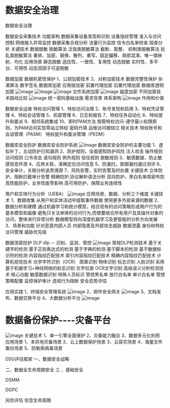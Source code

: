 # 数据安全治理
数据安全治理

数据安全采集技术
功能架构
数据采集设备发现和识别
设备指纹管理
准入与访问控制
网络接入异常监控
数据采集合规分析
流量行为监控
信令白名单检查
探查分析
关键技术
数据脱敏
脱敏算法
泛指类脱敏算法
截断、取整、
抑制类脱敏算法
扰乱类脱敏算法
重排、加密、替换、散列、重写、固定偏移、局部混淆、唯一值映射、均化
应用场景
静态脱敏
适应性、一致性、复用性
动态脱敏
实时性、多平台、可用性
动态双因子可逆脱敏




数据加密
数据机密性保护
1、公钥加密技术
2、对称加密技术
数据完整性保护
杂凑算法
数字签名
数据库加密
应用层加密
前置代理加密
后置代理加密
数据库透明加密
![image](https://user-images.githubusercontent.com/7948479/223370466-5763cb00-252f-4a16-b8f5-c907998fbeef.png)
![image](https://user-images.githubusercontent.com/7948479/223370686-f49a70b5-212a-4995-b22b-ba2ea726db98.png)
![image](https://user-images.githubusercontent.com/7948479/223370748-cd8d0833-7991-4acf-8c74-9170ff638d81.png)
文件系统加密
![image](https://user-images.githubusercontent.com/7948479/223370863-6a78f193-76e9-4ed1-9074-c7e617a63aaf.png)
磁盘加密
不同加密技术路线比较
![image](https://user-images.githubusercontent.com/7948479/223371098-d96060ab-1aa2-41b6-967e-c4be192e6ae3.png)
统一密码基础设施
需求背景
体系架构
![image](https://user-images.githubusercontent.com/7948479/223371327-ff47c089-f213-41d4-99c2-4f60c6249d25.png)
作用和价值



数据安全运维
特权访问管理
1、特权访问治理
2、账号发现和启用
3、特权凭证管理
4、特权会话管理
5、机密管理
6、日志和报告
7、特权任务自动化
8、特权提升和委派
9、相邻系统集成
10、即时PAM方法 按需特权访问-遵守最小权限原则，为PAM访问实现零站立特权
密码代填
运维访问被绕过
相关技术
特权账号和会话管理（PASM）
特权提升和委派管理（PEDM）





数据库安全防护
数据库安全防护系统
![image](https://user-images.githubusercontent.com/7948479/223043707-4bd8f2fb-1e13-4cf0-958a-1ba9041a3d42.png)
数据库安全防护的主要功能
1、虚拟补丁，主动防护已知漏洞
2、防护规则，全面感知防护风险
注入攻击
操作规则
访问规则
口令攻击
语句规则
例外规则
信任规则
脱敏规则
3、敏感数据，防止敏感信息外泄
4、应用关联，准确定位访问信息
5、防漏扫，抵御漏扫通过测评
6、安全审计，关联分析追责溯源
7、风险告警，实时告警及时处置
关键技术
立体防护，阻断拦截审计告警
精确防护,协议解析语法分析
双向防护，黑白名单周密布防
高性能防护，业务性能零影响
高可用防护，保障业务连续性




用户和实体行为分析（UEBA）
![image](https://user-images.githubusercontent.com/7948479/223009540-62c48c63-b6da-4216-9b4c-2dd6221eec81.png)
应用场景、数据、分析三个维度
关键技术
1、数据收集
从用户和实体活动中提取事件数据
使用更多外部来源的数据
2、数据分析和建模
通过机器学习和统计模型，结合现有的访问策略形成用户行为的基本模型和画像
避免只关注单体的访问行为,而使要结合所有用户及其操作对象的访问，整体进行异常分析
数据模型将向深度机器学习及更智能的分析方向发展
3、场景和功能
针对恶意内部人员
内部隐患及外部攻击威胁
数据泄露
身份和特权访问管理
威胁优先级


数据泄密防护 DLP 
dlp -- 识别、监测、管控
![image](https://user-images.githubusercontent.com/7948479/222682075-50e442fa-a3ed-403a-bc68-2ecf96d0b05d.png)
常规DLP检测技术
基于关键字的检测
基于正则表达式的检测
基于字典的检测
基于脚本的检测
基于数据标识符的检测
内容指纹匹配技术
索引内容指纹匹配技术
精确内容指纹匹配技术
计算机视觉技术
光学字符识别（OCR）
图章识别
物体识别
标志识别
人脸识别
采用基于机器学习+神经网络的标志识别
文字拉直
OCR文字识别
高级语义分析检测技术
核心功能
敏感数据识别
特殊人员标识
管控黑名单
放行白名单
审计白名单
管控策略配置
监控保护审计
违规行为阻断
安全态势评估


应用实践
1、终端安全管理系统
![image](https://user-images.githubusercontent.com/7948479/222626659-c43be625-7b0f-4e4f-abf6-4c7a005a2db3.png)
2、邮件安全网关
![image](https://user-images.githubusercontent.com/7948479/222626594-a4bc7854-062d-4e33-8078-aa689bc31101.png)
3、文档发布、数据交换平台
4、大数据分析平台
![image](https://user-images.githubusercontent.com/7948479/222626507-a6f07ad9-4f60-48d4-95ae-543af000ee5a.png)



# 数据备份保护----灾备平台
![image](https://user-images.githubusercontent.com/7948479/222626748-ae5ec38f-9db4-463c-a76e-49eccdf5f5f6.png)
关键技术
1、单一引擎全面保护
2、灾备能力融合
3、数据多元化利用
应用场景
1、本异地灾备场景
2、云上数据保护场景
3、云容灾场景
4、海量文件备份场景
5、防勒索病毒场景
 
 



DSG评估框架
一、数据安全战略

二、数据全生命周期安全
三 、基础安全

DSMM

DGPC

风险评估
信息生命周期


